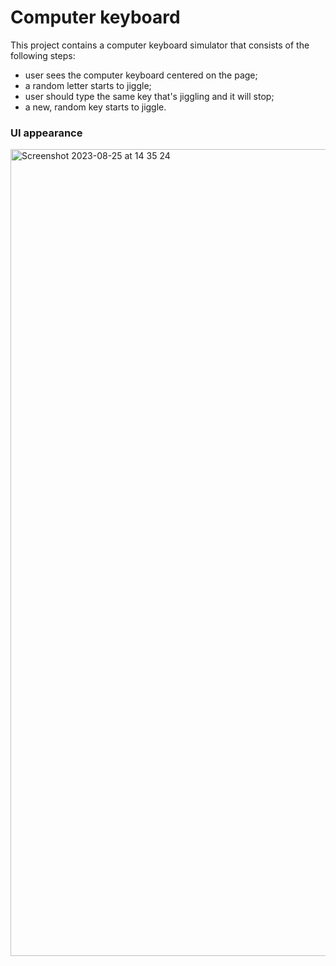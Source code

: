 # Computer keyboard

This project contains a computer keyboard simulator that consists of the following steps:

- user sees the computer keyboard centered on the page;
- a random letter starts to jiggle;
- user should type the same key that's jiggling and it will stop;
- a new, random key starts to jiggle.

### UI appearance
<img width="1291" alt="Screenshot 2023-08-25 at 14 35 24" src="https://github.com/aliaks-ei/advent-of-javascript/assets/46219241/8d824249-ba3c-4e36-a1c8-71557c1d6caa">

